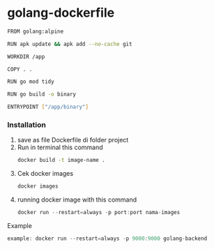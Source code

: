 # golang-dockerfile

```sh
FROM golang:alpine

RUN apk update && apk add --no-cache git

WORKDIR /app

COPY . .

RUN go mod tidy

RUN go build -o binary

ENTRYPOINT ["/app/binary"]
```


### Installation

1. save as file Dockerfile di folder project
2. Run in terminal this command
   ```sh
   docker build -t image-name .
   ```
3. Cek docker images
   ```sh
   docker images
   ```
4. running docker image with this command
   ```js
   docker run --restart=always -p port:port nama-images
   ```
Example
   ```js
   example: docker run --restart=always -p 9000:9000 golang-backend
   ```




